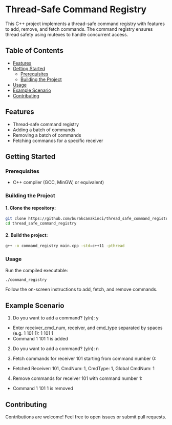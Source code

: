 # Thread-Safe Command Registry

This C++ project implements a thread-safe command registry with features to add, remove, and fetch commands. The command registry ensures thread safety using mutexes to handle concurrent access.

## Table of Contents

- [Features](#features)
- [Getting Started](#getting-started)
  - [Prerequisites](#prerequisites)
  - [Building the Project](#building-the-project)
- [Usage](#usage)
- [Example Scenario](#example-scenario)
- [Contributing](#contributing)

## Features

- Thread-safe command registry
- Adding a batch of commands
- Removing a batch of commands
- Fetching commands for a specific receiver

## Getting Started

### Prerequisites

- C++ compiler (GCC, MinGW, or equivalent)

### Building the Project

#### 1. Clone the repository:

```bash
git clone https://github.com/burakcanakinci/thread_safe_command_registry
cd thread_safe_command_registry
```

#### 2. Build the project:

```bash
g++ -o command_registry main.cpp -std=c++11 -pthread
```

### Usage

Run the compiled executable:

```bash
./command_registry
```
Follow the on-screen instructions to add, fetch, and remove commands.
 
## Example Scenario

1. Do you want to add a command? (y/n): y
  - Enter receiver_cmd_num, receiver, and cmd_type separated by spaces (e.g. 1 101 1): 1 101 1
  - Command 1 101 1 is added

2. Do you want to add a command? (y/n): n

3. Fetch commands for receiver 101 starting from command number 0:
  - Fetched Receiver: 101, CmdNum: 1, CmdType: 1, Global CmdNum: 1

4. Remove commands for receiver 101 with command number 1:
  - Command 1 101 1 is removed

## Contributing

Contributions are welcome! Feel free to open issues or submit pull requests.

